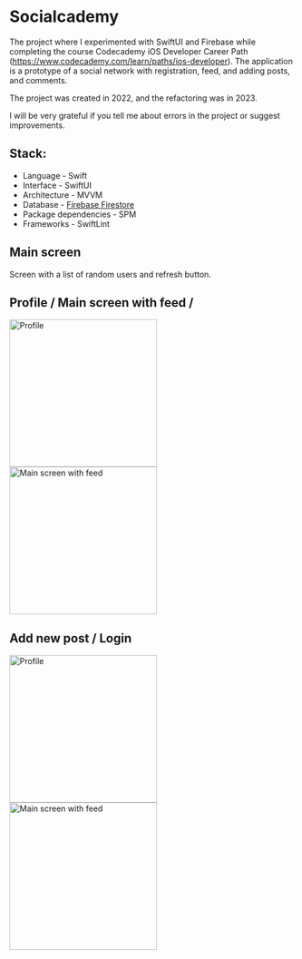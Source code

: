 # Socialcademy
The project where I experimented with SwiftUI and Firebase while completing the course Codecademy iOS Developer Career Path (https://www.codecademy.com/learn/paths/ios-developer). The application is a prototype of a social network with registration, feed, and adding posts, and comments.

The project was created in 2022, and the refactoring was in 2023.

I will be very grateful if you tell me about errors in the project or suggest improvements.

## Stack:
- Language - Swift
- Interface - SwiftUI
- Architecture - MVVM
- Database - [Firebase Firestore](https://github.com/firebase/firebase-ios-sdk)
- Package dependencies - SPM
- Frameworks - SwiftLint

## Main screen
Screen with a list of random users and refresh button.

## Profile / Main screen with feed / 
<img width="260" alt="Profile" src="https://github.com/roman-sundurov/Socialcademy/assets/68818066/fa65cfe3-2385-483b-845b-9be1ecf7abc6"><img width="260" alt="Main screen with feed" src="https://github.com/roman-sundurov/Socialcademy/assets/68818066/324bb275-8492-4060-96ff-024c8d23c176">

## Add new post / Login
<img width="260" alt="Profile" src="https://github.com/roman-sundurov/Socialcademy/assets/68818066/8b128b17-203d-4fdb-b978-14765fcb1641"><img width="260" alt="Main screen with feed" src="https://github.com/roman-sundurov/Socialcademy/assets/68818066/cd56b18a-8c9c-4ee8-bd15-8ab13efc3979">
